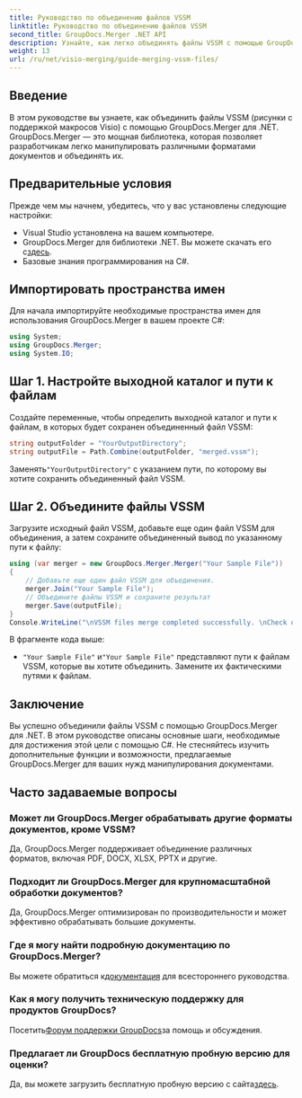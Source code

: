 ```yaml
---
title: Руководство по объединению файлов VSSM
linktitle: Руководство по объединению файлов VSSM
second_title: GroupDocs.Merger .NET API
description: Узнайте, как легко объединять файлы VSSM с помощью GroupDocs.Merger для .NET. Пошаговое руководство для разработчиков C#.
weight: 13
url: /ru/net/visio-merging/guide-merging-vssm-files/
---
```

## Введение
В этом руководстве вы узнаете, как объединить файлы VSSM (рисунки с поддержкой макросов Visio) с помощью GroupDocs.Merger для .NET. GroupDocs.Merger — это мощная библиотека, которая позволяет разработчикам легко манипулировать различными форматами документов и объединять их.
## Предварительные условия
Прежде чем мы начнем, убедитесь, что у вас установлены следующие настройки:
- Visual Studio установлена на вашем компьютере.
-  GroupDocs.Merger для библиотеки .NET. Вы можете скачать его с[здесь](https://releases.groupdocs.com/merger/net/).
- Базовые знания программирования на C#.

## Импортировать пространства имен
Для начала импортируйте необходимые пространства имен для использования GroupDocs.Merger в вашем проекте C#:
```csharp
using System; 
using GroupDocs.Merger;
using System.IO;
```
## Шаг 1. Настройте выходной каталог и пути к файлам
Создайте переменные, чтобы определить выходной каталог и пути к файлам, в которых будет сохранен объединенный файл VSSM:
```csharp
string outputFolder = "YourOutputDirectory";
string outputFile = Path.Combine(outputFolder, "merged.vssm");
```
 Заменять`"YourOutputDirectory"` с указанием пути, по которому вы хотите сохранить объединенный файл VSSM.
## Шаг 2. Объедините файлы VSSM
Загрузите исходный файл VSSM, добавьте еще один файл VSSM для объединения, а затем сохраните объединенный вывод по указанному пути к файлу:
```csharp
using (var merger = new GroupDocs.Merger.Merger("Your Sample File"))
{
    // Добавьте еще один файл VSSM для объединения.
    merger.Join("Your Sample File");
    // Объедините файлы VSSM и сохраните результат
    merger.Save(outputFile);
}
Console.WriteLine("\nVSSM files merge completed successfully. \nCheck output in {0}", outputFolder);
```
В фрагменте кода выше:
- `"Your Sample File"` и`"Your Sample File"` представляют пути к файлам VSSM, которые вы хотите объединить. Замените их фактическими путями к файлам.

## Заключение
Вы успешно объединили файлы VSSM с помощью GroupDocs.Merger для .NET. В этом руководстве описаны основные шаги, необходимые для достижения этой цели с помощью C#. Не стесняйтесь изучить дополнительные функции и возможности, предлагаемые GroupDocs.Merger для ваших нужд манипулирования документами.

## Часто задаваемые вопросы
### Может ли GroupDocs.Merger обрабатывать другие форматы документов, кроме VSSM?
Да, GroupDocs.Merger поддерживает объединение различных форматов, включая PDF, DOCX, XLSX, PPTX и другие.
### Подходит ли GroupDocs.Merger для крупномасштабной обработки документов?
Да, GroupDocs.Merger оптимизирован по производительности и может эффективно обрабатывать большие документы.
### Где я могу найти подробную документацию по GroupDocs.Merger?
 Вы можете обратиться к[документация](https://tutorials.groupdocs.com/merger/net/) для всестороннего руководства.
### Как я могу получить техническую поддержку для продуктов GroupDocs?
 Посетить[Форум поддержки GroupDocs](https://forum.groupdocs.com/c/merger/32)за помощь и обсуждения.
### Предлагает ли GroupDocs бесплатную пробную версию для оценки?
 Да, вы можете загрузить бесплатную пробную версию с сайта[здесь](https://releases.groupdocs.com/).